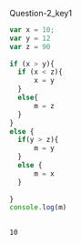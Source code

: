 Question-2_key1


```javascript
var x = 10;
var y = 12
var z = 90
 
if (x > y){
  if (x < z){
      x = y
  }
  else{
      m = z
  }
}
else {
  if(y > z){
      m = y
  }
  else {
      m = x
  }
   
}
console.log(m)
 
```
```solution
10
```